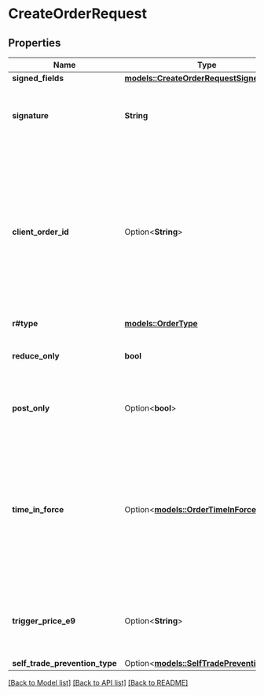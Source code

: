 # CreateOrderRequest

## Properties

Name | Type | Description | Notes
------------ | ------------- | ------------- | -------------
**signed_fields** | [**models::CreateOrderRequestSignedFields**](CreateOrderRequestSignedFields.md) |  | 
**signature** | **String** | The signature of the request, encoded from the signedFields | 
**client_order_id** | Option<**String**> | The client-defined unique identifier of this order used for lookup. This should always be unique; however, the server will not gurantee this or impose any checks. | [optional]
**r#type** | [**models::OrderType**](OrderType.md) |  | 
**reduce_only** | **bool** | Is this order to only reduce a position? Default false | 
**post_only** | Option<**bool**> | If set to TRUE, the order can only be a maker order | [optional][default to false]
**time_in_force** | Option<[**models::OrderTimeInForce**](OrderTimeInForce.md)> | Omit or set to null for market orders; otherwise, choose a valid time-in-force value. GTT: Good Til Time  IOC: Immediate Or Cancel  FOK: Fill Or Kill  | [optional]
**trigger_price_e9** | Option<**String**> | Trigger price in base e9 for stop orders. This should always be a number | [optional]
**self_trade_prevention_type** | Option<[**models::SelfTradePreventionType**](SelfTradePreventionType.md)> |  | [optional]

[[Back to Model list]](../README.md#documentation-for-models) [[Back to API list]](../README.md#documentation-for-api-endpoints) [[Back to README]](../README.md)


